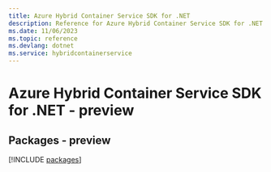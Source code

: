 ```yaml
---
title: Azure Hybrid Container Service SDK for .NET
description: Reference for Azure Hybrid Container Service SDK for .NET
ms.date: 11/06/2023
ms.topic: reference
ms.devlang: dotnet
ms.service: hybridcontainerservice
---
```

# Azure Hybrid Container Service SDK for .NET - preview
## Packages - preview
[!INCLUDE [packages](hybrid-container-service-index.md)]